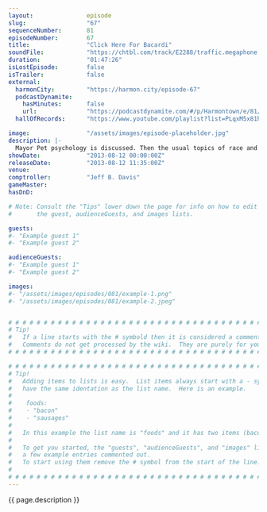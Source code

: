 ```yaml
---
layout:               episode
slug:                 "67"
sequenceNumber:       81
episodeNumber:        67
title:                "Click Here For Bacardi"
soundFile:            "https://chtbl.com/track/E2288/traffic.megaphone.fm/STA3539909450.mp3?updated=1555545291"
duration:             "01:47:26"
isLostEpisode:        false
isTrailer:            false
external:
  harmonCity:         "https://harmon.city/episode-67"
  podcastDynamite:
    hasMinutes:       false
    url:              "https://podcastdynamite.com/#/p/Harmontown/e/81/67"
  hallOfRecords:      "https://www.youtube.com/playlist?list=PLqxM5x81hNOZe7VJhd6BjDamrlM7hCXYN"

image:                "/assets/images/episode-placeholder.jpg"
description: |-
  Mayor Pet psychology is discussed. Then the usual topics of race and terrorism. Then crap gets real about anarchy on the moon.
showDate:             "2013-08-12 00:00:00Z"
releaseDate:          "2013-08-12 11:35:00Z"
venue:                
comptroller:          "Jeff B. Davis"
gameMaster:           
hasDnD:               

# Note: Consult the "Tips" lower down the page for info on how to edit
#       the guest, audienceGuests, and images lists.

guests:
#- "Example guest 1"
#- "Example guest 2"

audienceGuests:
#- "Example guest 1"
#- "Example guest 2"

images:
#- "/assets/images/episodes/081/example-1.png"
#- "/assets/images/episodes/081/example-2.jpeg"


# # # # # # # # # # # # # # # # # # # # # # # # # # # # # # # # # # # # # # # # # # # # #
# Tip!
#   If a line starts with the # symbold then it is considered a comment.
#   Comments do not get processed by the wiki.  They are purely for your information.
# # # # # # # # # # # # # # # # # # # # # # # # # # # # # # # # # # # # # # # # # # # # #

# # # # # # # # # # # # # # # # # # # # # # # # # # # # # # # # # # # # # # # # # # # # #
# Tip!
#   Adding items to lists is easy.  List items always start with a - symbol and have
#   have the same identation as the list name.  Here is an example.
#
#    foods:
#    - "bacon"
#    - "sausages"
#
#   In this example the list name is "foods" and it has two items (bacon, and sausages).
#
#   To get you started, the "guests", "audienceGuests", and "images" lists below have
#   a few example entries commented out.
#   To start using them remove the # symbol from the start of the line.
#
# # # # # # # # # # # # # # # # # # # # # # # # # # # # # # # # # # # # # # # # # # # # #
---
```


<!-- The episode description will be rendered here -->
{{ page.description }}

<!-- Add your content BELOW here -->
<!-- vvvvvvvvvvvvvvvvvvvvvvvvvvv -->




<!-- ^^^^^^^^^^^^^^^^^^^^^^^^^^^ -->
<!-- Add your content ABOVE here -->

<!-- The episode gallery will be rendered here -->